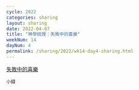 ```yaml
---
cycle: 2022
categories: sharing
layout: sharing
date: 2022-04-07
title: "神學梳理：失敗中的喜樂"
weekNum: 14
dayNum: 4
permalink: /sharing/2022/wk14-day4-sharing.html
---
```


[失敗中的喜樂](https://eccseattle.github.io/media/sharing/2022/wk014/2022-04-07-bin.m4a)

`小錢`
